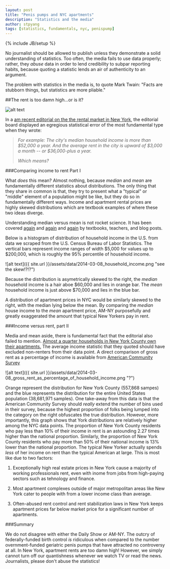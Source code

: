 ```yaml
---
layout: post
title: "Penis pumps and NYC apartments"
description: "Statistics and the media"
author: stpyang
tags: [statistics, fundamentals, nyc, penispump]
---
```

{% include JB/setup %}

No journalist should be allowed to publish unless they demonstrate a
solid understanding of statistics.  Too often, the media fails to use
data properly; rather, they *abuse* data in order to lend credibility
to subpar reporting habits, because quoting a statistic lends an air
of authenticity to an argument.

The problem with statistics in the media is, to quote Mark Twain:
"Facts are stubborn things, but statistics are more pliable."

##The rent is too damn high...or is it?

![alt text](http://upload.wikimedia.org/wikipedia/commons/thumb/b/b1/Jimmy_McMillan_Blue_2_2011_Shankbone.jpg/220px-Jimmy_McMillan_Blue_2_2011_Shankbone.jpg
 "jimmy mcmillan does not approve") 

In a [am recent editorial on the the rental market in New
York](http://www.amny.com/opinion/editorial/editorial-nyc-s-big-challenge-is-to-hold-costs-down-1.7296517),
the editorial board displayed an egregious statistical error of the
most fundamental type when they wrote:

>*For example: The city's median household income is more than $52,000
> a year. And the average rent in the city is upward of $3,000 a month
> -- or $36,000-plus a year.*
>
>*Which means?*

###Comparing income to rent Part I

What *does* this mean?  Almost nothing, because *median* and *mean* are
fundamentally different statistics about distributions.  The only
thing that they share in common is that, they try to present what a
"typical" or "middle" element of a population might be like, but they
do so in fundamentally different ways.  Income and apartment rental
prices are highly skewed distributions which are textbook examples of
where these two ideas diverge.

Understanding median versus mean is not rocket science.  It has been
covered
[again](http://www.thomasjstanley.com/blog-articles/48/Average_Rich_or_Median_Poor.html)
and
[again](http://www.payscale.com/compensation-today/2011/11/mean-vs-median)
and [again](http://www.diffen.com/difference/Mean_vs_Median) by
textbooks, teachers, and blog posts.

Below is a histogram of distribution of household income in the
U.S. from data we scraped from the U.S. Census Bureau of Labor
Statistics.  The vertical bars represent income ranges of width $5,000
for values up to $200,000, which is roughly the 95% percentile of
household income.

![alt text]({{ site.url }}/assets/data/2014-03-08_household_income.png "see the skew!?!?") 

Because the distribution is asymetrically skewed to the right, the *median* household income is a hair aboe
$60,000 and lies in orange bar.  The *mean* household income is just
above $70,000 and lies in the blue bar.

A distribution of apartment prices in NYC would be similarly skewed to
the right, with the median lying below the mean.  By comparing the
*median* house income to the *mean* apartment price, AM-NY
purposefully and greatly exaggerated the amount that typical New Yorkers pay in rent.

###Income versus rent, part II

Media and mean aside, there is fundamental fact that the editorial
also failed to mention.  [Almost a quarter households in New York
County own their apartments.](http://factfinder2.census.gov) The
average income statistic that they quoted should have excluded
non-renters from their data point.  A direct comparison of gross rent
as a percentage of income is available from [American Community
Survey](https://www.census.gov/acs/www/)

![alt text]({{ site.url }}/assets/data/2014-03-08_gross_rent_as_percentage_of_household_income.png
 "?") 

Orange represent the distribution for New York County (557,868 sampes)
and the blue represents the distribution for the entire United States
population (38,681,971 samples).  One take-away from this data is that
the American Community Survey should *really* extend the number of
bins used in their survey, because the highest proportion of folks
being lumped into the category on the right obfuscates the true
distribution.  However, more importantly, this graph shows that York
distributions are relatively higher among the NYC data points.  The
proportion of New York County residents who pay less than 10% of their
income in rent is an astounding 2.27 times higher than the national
proportion.  Similarly, the proportion of New York County residents
who pay more than 50% of their national income is 13% lower than the
national proportion.  The typical New Yorker actually spends *less* of
her income on rent than the typical American at large.  This is most
like due to two factors:

1. Exceptionally high real estate prices in New York cause a majority
   of working professionals rent, even with inome from jobs from
   high-paying sectors such as tehnology and finance.

2. Most apartment complexes outside of major metropolitan areas like
   New York cater to people with from a lower income class than
   average.

3. Often-abused rent control and rent stabilization laws in New York
   keeps apartment prices far below market price for a significant
   number of apartments.

###Summary

We do not disagree with either the Daily Show or AM-NY.  The outcry of
federally-funded birth control *is* ridiculous when compared to the
number overnment-funded geriatric penis pumps that have attracted no
controversy at all.  In New York, apartment rents are too damn high!
However, we simply cannot turn off our quantishness whenever we watch
TV or read the news.  Journalists, please don't abuse the statistics!
